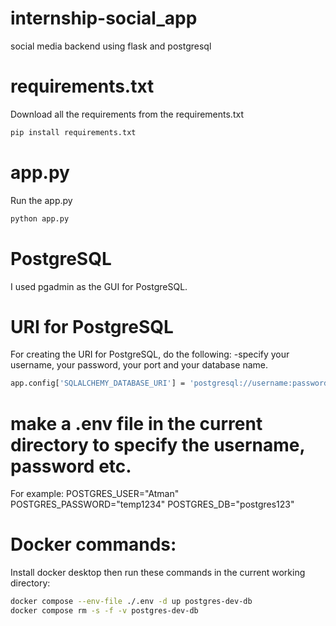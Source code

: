 # internship-social_app
social media backend using flask and postgresql

# requirements.txt
Download all the requirements from the requirements.txt
```bash
pip install requirements.txt
```
# app.py
Run the app.py

```bash
python app.py
```
# PostgreSQL
I used pgadmin as the GUI for PostgreSQL.
# URI for PostgreSQL
For creating the URI for PostgreSQL, do the following:
-specify your username, your password, your port and your database name.
```bash
app.config['SQLALCHEMY_DATABASE_URI'] = 'postgresql://username:password@host:5724/database_name'

```
# make a .env file in the current directory to specify the username, password etc. 
For example:
POSTGRES_USER="Atman"
POSTGRES_PASSWORD="temp1234"
POSTGRES_DB="postgres123"

# Docker commands:
Install docker desktop then run these commands in the current working directory:

```bash
docker compose --env-file ./.env -d up postgres-dev-db
docker compose rm -s -f -v postgres-dev-db
```

